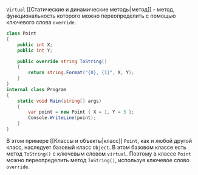 
`Virtual` [[Статические и динамические методы|метод]] - метод, функциональность которого можно переопределить с помощью ключевого слова `override`. 

```cs
class Point
{
    public int X;
    public int Y;

    public override string ToString()
    {
        return string.Format("{0}, {1}", X, Y); 
    }
}
internal class Program
{
    static void Main(string[] args)
    {
        var point = new Point { X = 1, Y = 3 };
        Console.WriteLine(point);
    }
}
```

В этом примере [[Классы и объекты|класс]] `Point`, как и любой другой класс, наследует базовый класс `Object`. В этом базовом классе есть метод `ToString()` с ключевым словом `virtual`. Поэтому в классе `Point` можно переопределить метод `ToString()`, используя ключевое слово `override`.